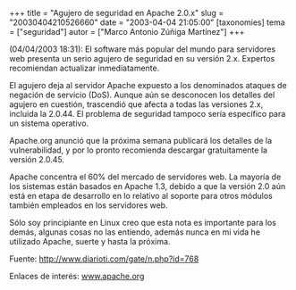 +++
title = "Agujero de seguridad en Apache 2.0.x"
slug = "20030404210526660"
date = "2003-04-04 21:05:00"
[taxonomies]
tema = ["seguridad"]
autor = ["Marco Antonio Zúñiga Martínez"]
+++

(04/04/2003 18:31): El software más popular del mundo para servidores
web presenta un serio agujero de seguridad en su versión 2.x. Expertos
recomiendan actualizar inmediatamente.

<!-- more -->
El agujero deja al servidor Apache expuesto a los denominados ataques de
negación de servicio (DoS). Aunque aún se desconocen los detalles del
agujero en cuestión, trascendió que afecta a todas las versiones 2.x,
incluida la 2.0.44. El problema de seguridad tampoco sería específico
para un sistema operativo.

Apache.org anunció que la próxima semana publicará los detalles de la
vulnerabilidad, y por lo pronto recomienda descargar gratuitamente la
versión 2.0.45.

Apache concentra el 60% del mercado de servidores web. La mayoría de los
sistemas están basados en Apache 1.3, debido a que la versión 2.0 aún
está en etapa de desarrollo en lo relativo al soporte para otros módulos
también empleados en los servidores web.

Sólo soy principiante en Linux creo que esta nota es importante para los
demás, algunas cosas no las entiendo, además nunca en mi vida he
utilizado Apache, suerte y hasta la próxima.

Fuente: http://www.diarioti.com/gate/n.php?id=768

Enlaces de interés: www.apache.org

